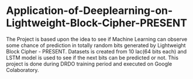 # Application-of-Deeplearning-on-Lightweight-Block-Cipher-PRESENT
The Project is based upon the idea to see if Machine Learning can observe some chance of prediction in totally random bits generated by Lightweight Block Cipher - PRESENT.  Datasets is created from 10 lac(64 bits each) and LSTM model is used to see if the next bits can be predicted or not. This project is done during DRDO training period and executed on Google Colaboratory.

